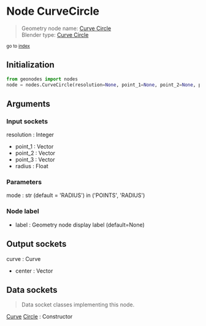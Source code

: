 
# Node CurveCircle

> Geometry node name: [Curve Circle](https://docs.blender.org/manual/en/latest/modeling/geometry_nodes/material/curve_circle.html)<br>
  Blender type: [Curve Circle](https://docs.blender.org/api/current/bpy.types.GeometryNodeCurvePrimitiveCircle.html)
  
<sub>go to [index](/docs/index.md)</sub>

## Initialization

```python
from geonodes import nodes
node = nodes.CurveCircle(resolution=None, point_1=None, point_2=None, point_3=None, radius=None, mode='RADIUS', label=None)
```



## Arguments


### Input sockets

resolution : Integer
- point_1 : Vector
- point_2 : Vector
- point_3 : Vector
- radius : Float

### Parameters

mode : str (default = 'RADIUS') in ('POINTS', 'RADIUS')

### Node label

- label : Geometry node display label (default=None)

## Output sockets

curve : Curve
- center : Vector

## Data sockets

> Data socket classes implementing this node.
  
[Curve](/docs/sockets/Curve.md) [Circle](/docs/sockets/Curve.md#circle) : Constructor


